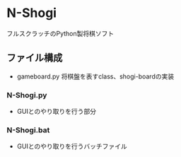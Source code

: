# N-Shogi
フルスクラッチのPython製将棋ソフト

## ファイル構成
- gameboard.py
将棋盤を表すclass、shogi-boardの実装

### N-Shogi.py
- GUIとのやり取りを行う部分

### N-Shogi.bat
- GUIとのやり取りを行うバッチファイル
